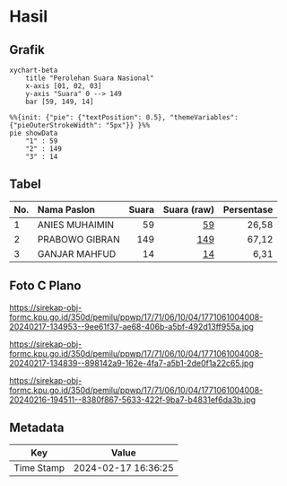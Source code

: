# Hasil

## Grafik

```mermaid
xychart-beta
    title "Perolehan Suara Nasional"
    x-axis [01, 02, 03]
    y-axis "Suara" 0 --> 149
    bar [59, 149, 14]
```

```mermaid
%%{init: {"pie": {"textPosition": 0.5}, "themeVariables": {"pieOuterStrokeWidth": "5px"}} }%%
pie showData
    "1" : 59
    "2" : 149
    "3" : 14
```

## Tabel

| No. | Nama Paslon    | Suara | Suara (raw) | Persentase |
|:--- |:-------------- | -----:| -----------:| ----------:|
| 1   | ANIES MUHAIMIN | 59    | [59][p-1]   | 26,58      |
| 2   | PRABOWO GIBRAN | 149   | [149][p-2]  | 67,12      |
| 3   | GANJAR MAHFUD  | 14    | [14][p-3]   | 6,31       |


[p-1]: https://github.com/gigit-pemilu/pemilu-2024/blob/main/pilpres/hitung-suara/sub/17-bengkulu/sub/71-kota-bengkulu/sub/06-ratu-agung/sub/1004-kebun-beler/sub/008-tps/sub/paslon-1.txt
[p-2]: https://github.com/gigit-pemilu/pemilu-2024/blob/main/pilpres/hitung-suara/sub/17-bengkulu/sub/71-kota-bengkulu/sub/06-ratu-agung/sub/1004-kebun-beler/sub/008-tps/sub/paslon-2.txt
[p-3]: https://github.com/gigit-pemilu/pemilu-2024/blob/main/pilpres/hitung-suara/sub/17-bengkulu/sub/71-kota-bengkulu/sub/06-ratu-agung/sub/1004-kebun-beler/sub/008-tps/sub/paslon-3.txt

## Foto C Plano

https://sirekap-obj-formc.kpu.go.id/350d/pemilu/ppwp/17/71/06/10/04/1771061004008-20240217-134953--9ee61f37-ae68-406b-a5bf-492d13ff955a.jpg

https://sirekap-obj-formc.kpu.go.id/350d/pemilu/ppwp/17/71/06/10/04/1771061004008-20240217-134839--898142a9-162e-4fa7-a5b1-2de0f1a22c65.jpg

https://sirekap-obj-formc.kpu.go.id/350d/pemilu/ppwp/17/71/06/10/04/1771061004008-20240216-194511--8380f867-5633-422f-9ba7-b4831ef6da3b.jpg


## Metadata

| Key        | Value               |
| ---------- | ------------------- |
| Time Stamp | 2024-02-17 16:36:25 |



